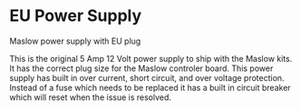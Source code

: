 # EU Power Supply

Maslow power supply with EU plug

This is the original 5 Amp 12 Volt power supply to ship with the Maslow kits. It has the correct plug size for the Maslow controler board. This power supply has built in over current, short circuit, and over voltage protection. Instead of a fuse which needs to be replaced it has a built in circuit breaker which will reset when the issue is resolved.
